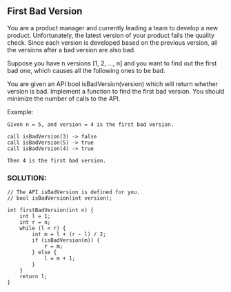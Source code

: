 ## First Bad Version

You are a product manager and currently leading a team to develop a new product. Unfortunately, the latest version of your product fails the quality check. Since each version is developed based on the previous version, all the versions after a bad version are also bad.

Suppose you have n versions [1, 2, ..., n] and you want to find out the first bad one, which causes all the following ones to be bad.

You are given an API bool isBadVersion(version) which will return whether version is bad. Implement a function to find the first bad version. You should minimize the number of calls to the API.

Example:

```
Given n = 5, and version = 4 is the first bad version.

call isBadVersion(3) -> false
call isBadVersion(5) -> true
call isBadVersion(4) -> true

Then 4 is the first bad version.
```

### SOLUTION:

```
// The API isBadVersion is defined for you.
// bool isBadVersion(int version);

int firstBadVersion(int n) {
    int l = 1;
    int r = n;
    while (l < r) {
        int m = l + (r - l) / 2;
        if (isBadVersion(m)) {
            r = m;
        } else {
            l = m + 1;
        }
    }
    return l;
}

```